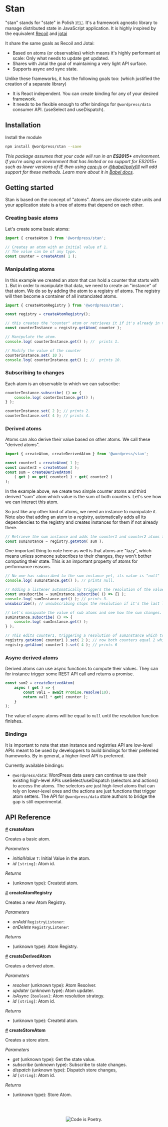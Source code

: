 # Stan

"stan" stands for "state" in Polish 🇵🇱. It's a framework agnostic library to manage distributed state in JavaScript application. It is highly inspired by the equivalent [Recoil](https://recoiljs.org/) and [jotai](https://jotai.surge.sh)

It share the same goals as Recoil and Jotai:

 - Based on atoms (or observables) which means it's highly performant at scale: Only what needs to update get updated.
 - Shares with Jotai the goal of maintaining a very light API surface.
 - Supports async and sync state.

Unlike these frameworks, it has the following goals too: (which justified the creation of a separate library)

 - It is React independent. You can create binding for any of your desired framework.
 - It needs to be flexible enough to offer bindings for `@wordpress/data` consumer API. (useSelect and useDispatch).

## Installation

Install the module

```bash
npm install @wordpress/stan --save
```

_This package assumes that your code will run in an **ES2015+** environment. If you're using an environment that has limited or no support for ES2015+ such as lower versions of IE then using [core-js](https://github.com/zloirock/core-js) or [@babel/polyfill](https://babeljs.io/docs/en/next/babel-polyfill) will add support for these methods. Learn more about it in [Babel docs](https://babeljs.io/docs/en/next/caveats)._

## Getting started

Stan is based on the concept of "atoms". Atoms are discrete state units and your application state is a tree of atoms that depend on each other.

### Creating basic atoms

Let's create some basic atoms:

```js
import { createAtom } from '@wordpress/stan';

// Creates an atom with an initial value of 1.
// The value can be of any type.
const counter = createAtom( 1 );
```

### Manipulating atoms

In this example we created an atom that can hold a counter that starts with `1`. 
But in order to manipulate that data, we need to create an "instance" of that atom.
We do so by adding the atom to a registry of atoms. 
The registry will then become a container of all instanciated atoms.

```js
import { createAtomRegistry } from '@wordpress/stan';

const registry = createAtomRegistry();

// this creates the "counter" atom or retrieves it if it's already in the registry.
const counterInstance = registry.getAtom( counter );

// Manipulate the atom.
console.log( counterInstance.get() ); //  prints 1.

// Modify the value of the counter
counterInstance.set( 10 );
console.log( counterInstance.get() ); //  prints 10.
```

### Subscribing to changes

Each atom is an observable to which we can subscribe:

```js
counterInstance.subscribe( () => {
    console.log( conterInstance.get() );
} );

counterInstance.set( 2 ); // prints 2.
counterInstance.set( 4 ); // prints 4.
```

### Derived atoms

Atoms can also derive their value based on other atoms. We call these "derived atoms".

```js
import { createAtom, createDerivedAtom } from '@wordpress/stan';

const counter1 = createAtom( 1 );
const counter2 = createAtom( 2 );
const sum = createDerivedAtom(
    ( get ) => get( counter1 ) + get( counter2 )
);
```

In the example above, we create two simple counter atoms and third derived "sum" atom which value is the sum of both counters. Let's see how we can interact this atom. 

So just like any other kind of atoms, we need an instance to manipulate it. Note also that adding an atom to a registry, automatically adds all its dependencies to the registry and creates instances for them if not already there.

```js
// Retrieve the sum instance and adds the counter1 and counter2 atoms to the registry as well
const sumInstance = registry.getAtom( sum );
```

One important thing to note here as well is that atoms are "lazy", which means unless someone subscribes to their changes, they won't bother computing their state. This is an important property of atoms for performance reasons. 

```js
// No one has subscribed to the sum instance yet, its value is "null"
console.log( sumInstance.get() ); // prints null.

// Adding a listener automatically triggers the resolution of the value
const unsubscribe = sumInstance.subscribe( () => {} );
console.log( sumInstance.get() ); // prints 3.
unsubscribe(); // unsubscribing stops the resolution if it's the last listener of the atom.

// Let's manipuate the value of sub atoms and see how the sum changes.
sumInstance.subscribe( () => {
    console.log( sumInstance.get() );
} );

// This edits counter1, triggering a resolution of sumInstance which triggers the console.log above.
registry.getAtom( counter1 ).set( 2 ); // now both counters equal 2 which means sum will print 4.
registry.getAtom( counter1 ).set( 4 ); // prints 6
```

### Async derived atoms

Derived atoms can use async functions to compute their values. They can for instance trigger some REST API call and returns a promise.

```js
const sum2 = createDerivedAtom(
    async ( get ) => {
        const val1 = await Promise.resolve(10);
        return val1 * get( counter );
    } 
);
```

The value of async atoms will be equal to `null` until the resolution function finishes.

### Bindings

It is important to note that stan instance and registries API are low-level APIs meant to be used by developpers to build bindings for their preferred frameworks. By in general, a higher-level API is preferred.

Currently available bindings:

- `@wordpress/data`: WordPress data users can continue to use their existing high-level APIs useSelect/useDispatch (selectors and actions) to access the atoms. The selectors are just high-level atoms that can rely on lower-level ones and the actions are just functions that trigger atom setters. The API for `@wordpress/data` store authors to bridge the gap is still experimental.

## API Reference

<!-- START TOKEN(Autogenerated API docs) -->

<a name="createAtom" href="#createAtom">#</a> **createAtom**

Creates a basic atom.

_Parameters_

-   _initialValue_ `T`: Initial Value in the atom.
-   _id_ `[string]`: Atom id.

_Returns_

-   (unknown type): Createtd atom.

<a name="createAtomRegistry" href="#createAtomRegistry">#</a> **createAtomRegistry**

Creates a new Atom Registry.

_Parameters_

-   _onAdd_ `RegistryListener`: 
-   _onDelete_ `RegistryListener`: 

_Returns_

-   (unknown type): Atom Registry.

<a name="createDerivedAtom" href="#createDerivedAtom">#</a> **createDerivedAtom**

Creates a derived atom.

_Parameters_

-   _resolver_ (unknown type): Atom Resolver.
-   _updater_ (unknown type): Atom updater.
-   _isAsync_ `[boolean]`: Atom resolution strategy.
-   _id_ `[string]`: Atom id.

_Returns_

-   (unknown type): Createtd atom.

<a name="createStoreAtom" href="#createStoreAtom">#</a> **createStoreAtom**

Creates a store atom.

_Parameters_

-   _get_ (unknown type): Get the state value.
-   _subscribe_ (unknown type): Subscribe to state changes.
-   _dispatch_ (unknown type): Dispatch store changes,
-   _id_ `[string]`: Atom id.

_Returns_

-   (unknown type): Store Atom.


<!-- END TOKEN(Autogenerated API docs) -->

<br/><br/><p align="center"><img src="https://s.w.org/style/images/codeispoetry.png?1" alt="Code is Poetry." /></p>
